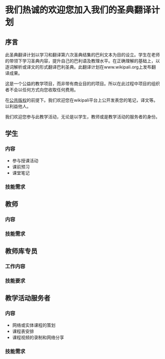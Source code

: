 # 我们热诚的欢迎您加入我们的圣典翻译计划

## 序言
此圣典翻译计划以学习和翻译第六次圣典结集的巴利文本为目的设立。学生在老师的带领下学习圣典内容，提升自己的巴利语及教理水平。在正确理解的基础上，以逐词解析或译文的形式翻译巴利圣典。此翻译计划在www.wikipali.org上发布翻译成果。

这是一个公益的教学项目，而非带有商业目的的项目。所以在此过程中项目的组织者不会以任何方式向您收取任何费用。

在[公共版权](https://en.wikipedia.org/wiki/Public_domain)的前提下。我们欢迎您在wikipali平台上公开发表您的笔记，译文等。以利益他人。

我们欢迎您参与此教学活动，无论是以学生，教师或是教学活动的服务者的身份。

## 学生
### 内容
- 参与授课活动
- 课前预习
- 课堂笔记

### 技能需求

## 教师
### 内容
### 技能需求

## 教师库专员
### 工作内容
### 技能要求

## 教学活动服务者
### 内容
- 网络或实体课程的策划
- 课程表安排
- 课程视频的录制和网络分享

### 技能需求